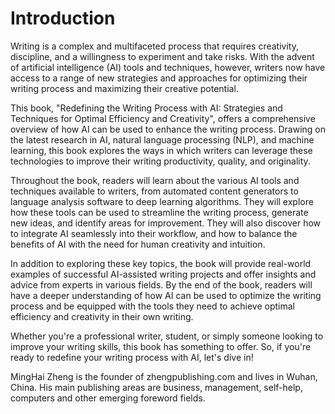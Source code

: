 # Introduction

Writing is a complex and multifaceted process that requires creativity, discipline, and a willingness to experiment and take risks. With the advent of artificial intelligence (AI) tools and techniques, however, writers now have access to a range of new strategies and approaches for optimizing their writing process and maximizing their creative potential.

This book, "Redefining the Writing Process with AI: Strategies and Techniques for Optimal Efficiency and Creativity", offers a comprehensive overview of how AI can be used to enhance the writing process. Drawing on the latest research in AI, natural language processing (NLP), and machine learning, this book explores the ways in which writers can leverage these technologies to improve their writing productivity, quality, and originality.

Throughout the book, readers will learn about the various AI tools and techniques available to writers, from automated content generators to language analysis software to deep learning algorithms. They will explore how these tools can be used to streamline the writing process, generate new ideas, and identify areas for improvement. They will also discover how to integrate AI seamlessly into their workflow, and how to balance the benefits of AI with the need for human creativity and intuition.

In addition to exploring these key topics, the book will provide real-world examples of successful AI-assisted writing projects and offer insights and advice from experts in various fields. By the end of the book, readers will have a deeper understanding of how AI can be used to optimize the writing process and be equipped with the tools they need to achieve optimal efficiency and creativity in their own writing.

Whether you're a professional writer, student, or simply someone looking to improve your writing skills, this book has something to offer. So, if you're ready to redefine your writing process with AI, let's dive in!

MingHai Zheng is the founder of zhengpublishing.com and lives in Wuhan, China. His main publishing areas are business, management, self-help, computers and other emerging foreword fields.

